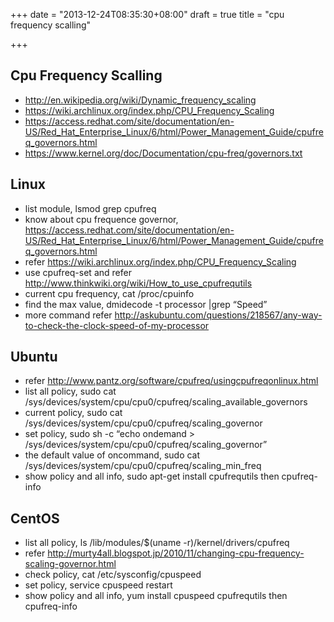 +++
date = "2013-12-24T08:35:30+08:00"
draft = true
title = "cpu frequency scalling"

+++



## Cpu Frequency Scalling

* <http://en.wikipedia.org/wiki/Dynamic_frequency_scaling>
* <https://wiki.archlinux.org/index.php/CPU_Frequency_Scaling>
* <https://access.redhat.com/site/documentation/en-US/Red_Hat_Enterprise_Linux/6/html/Power_Management_Guide/cpufreq_governors.html>
* <https://www.kernel.org/doc/Documentation/cpu-freq/governors.txt>

## Linux

* list module, lsmod grep cpufreq
* know about cpu frequence governor, <https://access.redhat.com/site/documentation/en-US/Red_Hat_Enterprise_Linux/6/html/Power_Management_Guide/cpufreq_governors.html>
* refer https://wiki.archlinux.org/index.php/CPU_Frequency_Scaling
* use cpufreq-set and refer <http://www.thinkwiki.org/wiki/How_to_use_cpufrequtils>
* current cpu frequency, cat /proc/cpuinfo
* find the max value, dmidecode -t processor |grep “Speed”
* more command refer <http://askubuntu.com/questions/218567/any-way-to-check-the-clock-speed-of-my-processor>

## Ubuntu

* refer http://www.pantz.org/software/cpufreq/usingcpufreqonlinux.html
* list all policy, sudo cat /sys/devices/system/cpu/cpu0/cpufreq/scaling_available_governors
* current policy, sudo cat /sys/devices/system/cpu/cpu0/cpufreq/scaling_governor
* set policy, sudo sh -c “echo ondemand > /sys/devices/system/cpu/cpu0/cpufreq/scaling_governor”
* the default value of oncommand, sudo cat /sys/devices/system/cpu/cpu0/cpufreq/scaling_min_freq
* show policy and all info, sudo apt-get install cpufrequtils then cpufreq-info

## CentOS

* list all policy, ls /lib/modules/$(uname -r)/kernel/drivers/cpufreq
* refer http://murty4all.blogspot.jp/2010/11/changing-cpu-frequency-scaling-governor.html
* check policy, cat /etc/sysconfig/cpuspeed
* set policy, service cpuspeed restart
* show policy and all info, yum install cpuspeed cpufrequtils then cpufreq-info